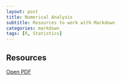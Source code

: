 ```yaml
---
layout: post
title: Numerical Analysis
subtitle: Resources to work with Markdown
categories: markdown
tags: [R, Statistics]
---
```


## Resources

[Open PDF](https://rathin5082.github.io/subfiles/ProReport-6_compressed.pdf)
